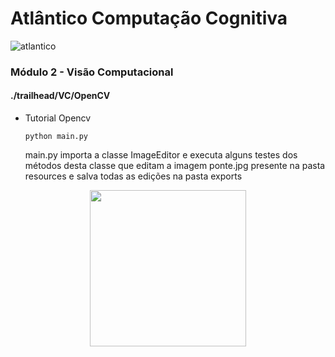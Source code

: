 # Atlântico Computação Cognitiva

![atlantico](https://github.com/duartqx/images/blob/main/atlantico.jpg?raw=true 'Atlantico Bootcamp')

### Módulo 2 - Visão Computacional

#### ./trailhead/VC/OpenCV

-   Tutorial Opencv 

    `python main.py`

    main.py importa a classe ImageEditor e executa alguns testes dos métodos desta classe que editam a imagem ponte.jpg presente na pasta resources e salva todas as edições na pasta exports

<p align="center">
    <img width="250" src="https://github.com/duartqx/images/blob/main/AtlanticoLogo.png?raw=true">
</p>
